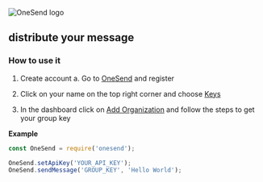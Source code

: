 ![OneSend logo](https://s3.amazonaws.com/onesend/mobile_logo.png)

## distribute your message

### How to use it

1. Create account
   a. Go to [OneSend](http://getonesend.com) and register

2. Click on your name on the top right corner and choose [Keys](http://getonesend.com/app/settings/api-key)

3. In the dashboard click on [Add Organization](http://getonesend.com/app/add-company) and follow the steps to get your group key

**Example**

```javascript
const OneSend = require('onesend');

OneSend.setApiKey('YOUR_API_KEY');
OneSend.sendMessage('GROUP_KEY', 'Hello World');
```
